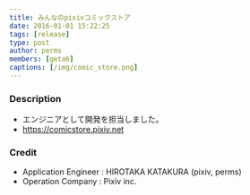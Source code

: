 ```yaml
---
title: みんなのpixivコミックストア
date: 2016-01-01 15:22:25
tags: [release]
type: post
author: perms
members: [geta6]
captions: [/img/comic_store.png]
---
```


### Description

* エンジニアとして開発を担当しました。
* https://comicstore.pixiv.net

### Credit

* Application Engineer : HIROTAKA KATAKURA (pixiv, perms)
* Operation Company : Pixiv inc.
